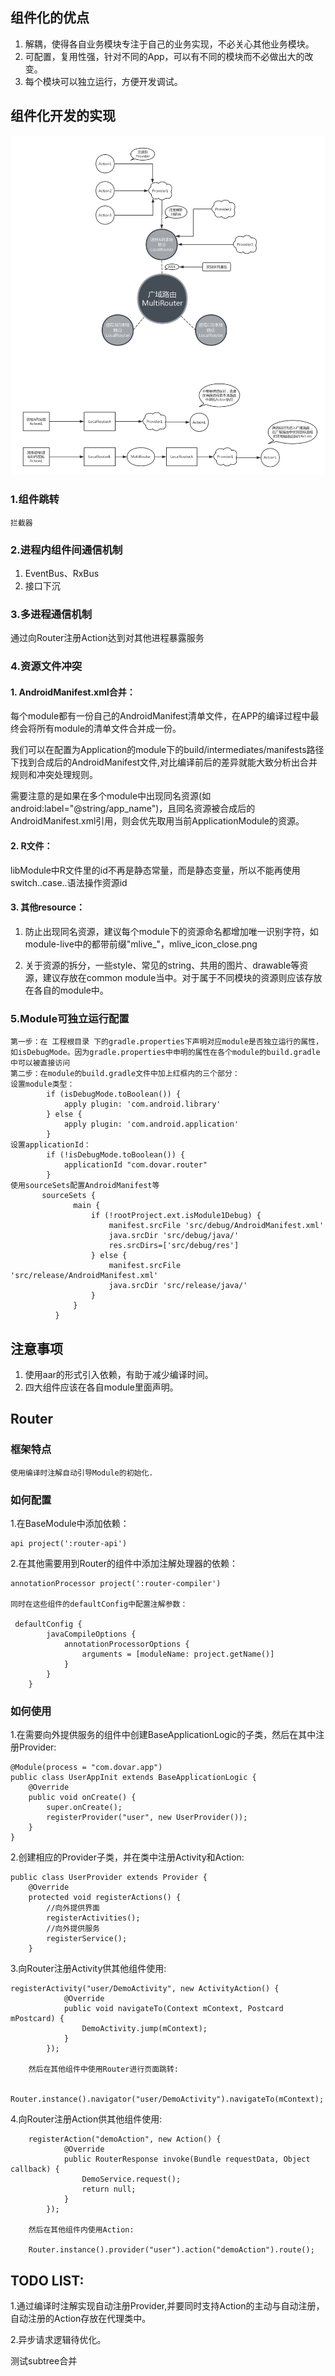 ## 组件化的优点

1. 解耦，使得各自业务模块专注于自己的业务实现，不必关心其他业务模块。
2. 可配置，复用性强，针对不同的App，可以有不同的模块而不必做出大的改变。
3. 每个模块可以独立运行，方便开发调试。

## 组件化开发的实现

![路由原理图](assets/router.png)

### 1.组件跳转

    拦截器

### 2.进程内组件间通信机制
1. EventBus、RxBus
2. 接口下沉

### 3.多进程通信机制
通过向Router注册Action达到对其他进程暴露服务

### 4.资源文件冲突
#### 1. AndroidManifest.xml合并：
  每个module都有一份自己的AndroidManifest清单文件，在APP的编译过程中最终会将所有module的清单文件合并成一份。

  我们可以在配置为Application的module下的build/intermediates/manifests路径下找到合成后的AndroidManifest文件,对比编译前后的差异就能大致分析出合并规则和冲突处理规则。

  需要注意的是如果在多个module中出现同名资源(如 android:label="@string/app_name")，且同名资源被合成后的AndroidManifest.xml引用，则会优先取用当前ApplicationModule的资源。
#### 2. R文件：
libModule中R文件里的id不再是静态常量，而是静态变量，所以不能再使用switch..case..语法操作资源id

#### 3. 其他resource：
1. 防止出现同名资源，建议每个module下的资源命名都增加唯一识别字符，如module-live中的都带前缀"mlive_"，mlive_icon_close.png

2. 关于资源的拆分，一些style、常见的string、共用的图片、drawable等资源，建议存放在common module当中。对于属于不同模块的资源则应该存放在各自的module中。
### 5.Module可独立运行配置
    第一步：在 工程根目录 下的gradle.properties下声明对应module是否独立运行的属性，如isDebugMode。因为gradle.properties中申明的属性在各个module的build.gradle中可以被直接访问
    第二步：在module的build.gradle文件中加上红框内的三个部分：
    设置module类型：
            if (isDebugMode.toBoolean()) {
                apply plugin: 'com.android.library'
            } else {
                apply plugin: 'com.android.application'
            }
    设置applicationId：
            if (!isDebugMode.toBoolean()) {
                applicationId "com.dovar.router"
            }
    使用sourceSets配置AndroidManifest等
           sourceSets {
                  main {
                      if (!rootProject.ext.isModule1Debug) {
                          manifest.srcFile 'src/debug/AndroidManifest.xml'
                          java.srcDir 'src/debug/java/'
                          res.srcDirs=['src/debug/res']
                      } else {
                          manifest.srcFile 'src/release/AndroidManifest.xml'
                          java.srcDir 'src/release/java/'
                      }
                  }
              }
## 注意事项
1. 使用aar的形式引入依赖，有助于减少编译时间。
2. 四大组件应该在各自module里面声明。
## Router
### 框架特点
    使用编译时注解自动引导Module的初始化.
### 如何配置
1.在BaseModule中添加依赖：

    api project(':router-api')

2.在其他需要用到Router的组件中添加注解处理器的依赖：

    annotationProcessor project(':router-compiler')

    同时在这些组件的defaultConfig中配置注解参数：

     defaultConfig {
            javaCompileOptions {
                annotationProcessorOptions {
                    arguments = [moduleName: project.getName()]
                }
            }
        }

### 如何使用
1.在需要向外提供服务的组件中创建BaseApplicationLogic的子类，然后在其中注册Provider:

    @Module(process = "com.dovar.app")
    public class UserAppInit extends BaseApplicationLogic {
        @Override
        public void onCreate() {
            super.onCreate();
            registerProvider("user", new UserProvider());
        }
    }

2.创建相应的Provider子类，并在类中注册Activity和Action:

    public class UserProvider extends Provider {
        @Override
        protected void registerActions() {
            //向外提供界面
            registerActivities();
            //向外提供服务
            registerService();
        }

3.向Router注册Activity供其他组件使用:

    registerActivity("user/DemoActivity", new ActivityAction() {
                @Override
                public void navigateTo(Context mContext, Postcard mPostcard) {
                    DemoActivity.jump(mContext);
                }
            });

        然后在其他组件中使用Router进行页面跳转:

        Router.instance().navigator("user/DemoActivity").navigateTo(mContext);

4.向Router注册Action供其他组件使用:

        registerAction("demoAction", new Action() {
                @Override
                public RouterResponse invoke(Bundle requestData, Object callback) {
                    DemoService.request();
                    return null;
                }
            });

        然后在其他组件内使用Action:

        Router.instance().provider("user").action("demoAction").route();
## TODO LIST:
1.通过编译时注解实现自动注册Provider,并要同时支持Action的主动与自动注册，自动注册的Action存放在代理类中。

2.异步请求逻辑待优化。

测试subtree合并
